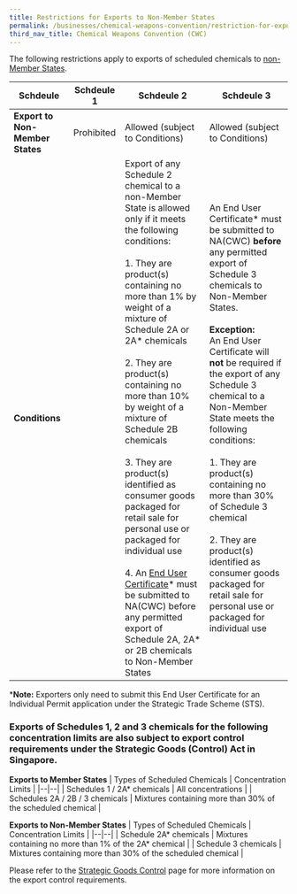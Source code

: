 ```yaml
---
title: Restrictions for Exports to Non-Member States
permalink: /businesses/chemical-weapons-convention/restriction-for-exports-to-nms
third_nav_title: Chemical Weapons Convention (CWC)
---
```


The following restrictions apply to exports of scheduled chemicals to [non-Member States](http://www.opcw.org/about-opcw/member-states/).

| Schdeule | Schdeule 1 | Schdeule 2 | Schdeule 3|
|---|---|---|---|
| **Export to Non-Member States** | Prohibited | Allowed (subject to Conditions) | Allowed (subject to Conditions) |
| **Conditions** |  | Export of any Schedule 2 chemical to a non-Member State is allowed only if it meets the following conditions: <br><br> 1. They are product(s) containing no more than 1% by weight of a mixture of Schedule 2A or 2A* chemicals <br><br> 2. They are product(s) containing no more than 10% by weight of a mixture of Schedule 2B chemicals <br><br> 3. They are product(s) identified as consumer goods packaged for retail sale for personal use or packaged for individual use <br><br> 4. An [End User Certificate](https://www.customs.gov.sg/businesses/chemical-weapons-convention/forms)* must be submitted to NA(CWC) before any permitted export of Schedule 2A, 2A* or 2B chemicals to Non-Member States | An End User Certificate* must be submitted to NA(CWC) **before** any permitted export of Schedule 3 chemicals to Non-Member States. <br><br> **Exception:** <br> An End User Certificate will **not** be required if the export of any Schedule 3 chemical to a Non-Member State meets the following conditions: <br><br> 1. They are product(s) containing no more than 30% of Schedule 3 chemical <br><br> 2. They are product(s) identified as consumer goods packaged for retail sale for personal use or packaged for individual use |

***Note:** Exporters only need to submit this End User Certificate for an Individual Permit application under the Strategic Trade Scheme (STS).

### Exports of Schedules 1, 2 and 3 chemicals for the following concentration limits are also subject to export control requirements under the Strategic Goods (Control) Act in Singapore.

**Exports to Member States**
| Types of Scheduled Chemicals | Concentration Limits |
|--|--|
| Schedules 1 / 2A* chemicals | All concentrations |
| Schedules 2A / 2B / 3 chemicals | Mixtures containing more than 30% of the scheduled chemical |

**Exports to Non-Member States**
| Types of Scheduled Chemicals | Concentration Limits |
|--|--|
| Schedule 2A* chemicals | Mixtures containing no more than 1% of the 2A* chemical |
| Schedule 3 chemicals | Mixtures containing more than 30% of the scheduled chemical |

Please refer to the [Strategic Goods Control](https://www.customs.gov.sg/businesses/strategic-goods-control) page for more information on the export control requirements.

